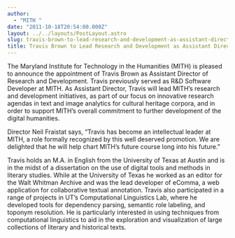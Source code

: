 ```yaml
---
author:
  - "MITH "
date: "2011-10-18T20:54:00.000Z"
layout: ../../layouts/PostLayout.astro
slug: travis-brown-to-lead-research-and-development-as-assistant-director
title: Travis Brown to Lead Research and Development as Assistant Director
---
```


The Maryland Institute for Technology in the Humanities (MITH) is pleased to announce the appointment of Travis Brown as Assistant Director of Research and Development. Travis previously served as R&D Software Developer at MITH. As Assistant Director, Travis will lead MITH’s research and development initiatives, as part of our focus on innovative research agendas in text and image analytics for cultural heritage corpora, and in order to support MITH’s overall commitment to further development of the digital humanities.

Director Neil Fraistat says, “Travis has become an intellectual leader at MITH, a role formally recognized by this well deserved promotion. We are delighted that he will help chart MITH’s future course long into his future.”

Travis holds an M.A. in English from the University of Texas at Austin and is in the midst of a dissertation on the use of digital tools and methods in literary studies. While at the University of Texas he worked as an editor for the Walt Whitman Archive and was the lead developer of eComma, a web application for collaborative textual annotation. Travis also participated in a range of projects in UT’s Computational Linguistics Lab, where he developed tools for dependency parsing, semantic role labeling, and toponym resolution. He is particularly interested in using techniques from computational linguistics to aid in the exploration and visualization of large collections of literary and historical texts.

